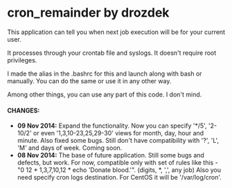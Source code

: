 cron_remainder by drozdek
============================

<p>This application can tell you when next job execution will be for your current user.</p>

<p>It processes through your crontab file and syslogs. It doesn't require root privileges.</p>

<p>I made the alias in the .bashrc for this and launch along with bash or manually.
You can do the same or use it in any other way.</p>

<p>Among other things, you can use any part of this code. I don't mind.</p>

<h4>CHANGES:</h4>
<ul><li><b>09 Nov 2014:</b> Expand the functionality. Now you can specify '*/5', '2-10/2' or even 
'1,3,10-23,25,29-30' views for month, day, hour and minute. Also fixed some bugs.
Still don't have compatibility with '?', 'L', 'M' and days of week. Coming soon.</li>
<li><b>08 Nov 2014:</b> The base of future application. Still some bugs and defects, but work.
For now, compatible only with set of rules like this -
"0 12 * 1,3,7,10,12 * echo 'Donate blood.'". (digits, *, ',', any job)
Also you need specify cron logs destination.
For CentOS it will be '/var/log/cron'.</li></ul>





